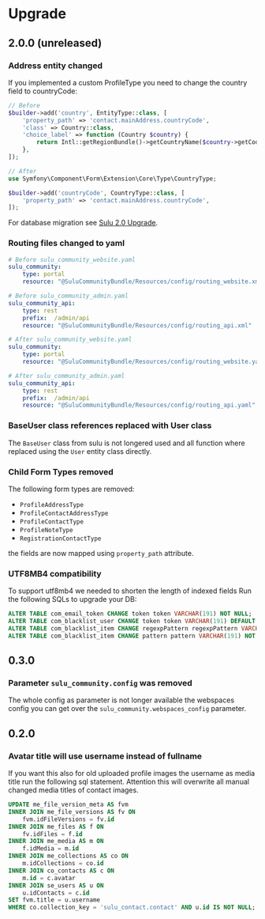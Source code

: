 # Upgrade

## 2.0.0 (unreleased)

### Address entity changed

If you implemented a custom ProfileType you need to change the country field to countryCode:

```php
// Before
$builder->add('country', EntityType::class, [
    'property_path' => 'contact.mainAddress.countryCode',
    'class' => Country::class,
    'choice_label' => function (Country $country) {
        return Intl::getRegionBundle()->getCountryName($country->getCode());
    },
]);

// After
use Symfony\Component\Form\Extension\Core\Type\CountryType;

$builder->add('countryCode', CountryType::class, [
	'property_path' => 'contact.mainAddress.countryCode',
]);
```

For database migration see [Sulu 2.0 Upgrade](https://github.com/sulu/sulu/blob/2.0.0/UPGRADE.md#country-table-co_countries-was-replace-with-symfony-intl-regionbundle).

### Routing files changed to yaml

```yaml
# Before sulu_community_website.yaml
sulu_community:
    type: portal
    resource: "@SuluCommunityBundle/Resources/config/routing_website.xml"

# Before sulu_community_admin.yaml
sulu_community_api:
    type: rest
    prefix:  /admin/api
    resource: "@SuluCommunityBundle/Resources/config/routing_api.xml"

# After sulu_community_website.yaml
sulu_community:
    type: portal
    resource: "@SuluCommunityBundle/Resources/config/routing_website.yaml"

# After sulu_community_admin.yaml
sulu_community_api:
    type: rest
    prefix:  /admin/api
    resource: "@SuluCommunityBundle/Resources/config/routing_api.yaml"
```

### BaseUser class references replaced with User class

The `BaseUser` class from sulu is not longered used and all function
where replaced using the `User` entity class directly.

### Child Form Types removed

The following form types are removed:

 - `ProfileAddressType`
 - `ProfileContactAddressType`
 - `ProfileContactType`
 - `ProfileNoteType`
 - `RegistrationContactType`

the fields are now mapped using `property_path` attribute.

### UTF8MB4 compatibility

To support utf8mb4 we needed to shorten the length of indexed fields
Run the following SQLs to upgrade your DB:

```sql
ALTER TABLE com_email_token CHANGE token token VARCHAR(191) NOT NULL;
ALTER TABLE com_blacklist_user CHANGE token token VARCHAR(191) DEFAULT NULL;
ALTER TABLE com_blacklist_item CHANGE regexpPattern regexpPattern VARCHAR(191) NOT NULL;
ALTER TABLE com_blacklist_item CHANGE pattern pattern VARCHAR(191) NOT NULL;
```

## 0.3.0

### Parameter `sulu_community.config` was removed

The whole config as parameter is not longer available the webspaces config
you can get over the `sulu_community.webspaces_config` parameter.

## 0.2.0

### Avatar title will use username instead of fullname

If you want this also for old uploaded profile images the username as
media title run the following sql statement. Attention this will 
overwrite all manual changed media titles of contact images.

```sql
UPDATE me_file_version_meta AS fvm
INNER JOIN me_file_versions AS fv ON 
    fvm.idFileVersions = fv.id
INNER JOIN me_files AS f ON
    fv.idFiles = f.id
INNER JOIN me_media AS m ON
    f.idMedia = m.id
INNER JOIN me_collections AS co ON
    m.idCollections = co.id
INNER JOIN co_contacts AS c ON
    m.id = c.avatar
INNER JOIN se_users AS u ON
    u.idContacts = c.id
SET fvm.title = u.username
WHERE co.collection_key = 'sulu_contact.contact' AND u.id IS NOT NULL;
```

